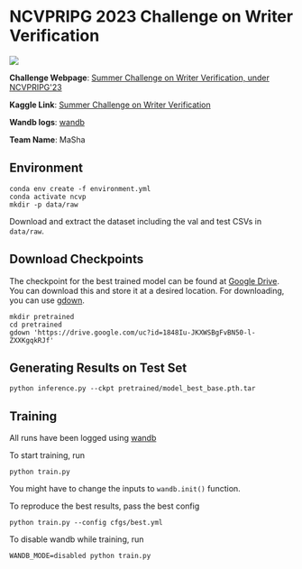 # NCVPRIPG 2023 Challenge on Writer Verification

![](https://vl2g.github.io/challenges/wv2023/images/intro_figure.png)

**Challenge Webpage**: [Summer Challenge on Writer Verification, under NCVPRIPG'23](https://vl2g.github.io/challenges/wv2023)  

**Kaggle Link**: [Summer Challenge on Writer Verification](https://www.kaggle.com/competitions/summer-challenge-on-writer-verification23-finale/leaderboard)  

**Wandb logs**: [wandb](https://wandb.ai/manan-shah/NCVPRIPG23%20Writer%20Verification?workspace=user-manan-shah)

**Team Name**: MaSha

## Environment

```shell
conda env create -f environment.yml
conda activate ncvp
mkdir -p data/raw
```

Download and extract the dataset including the val and test CSVs in `data/raw`.

## Download Checkpoints
The checkpoint for the best trained model can be found at [Google Drive](https://drive.google.com/file/d/1848Iu-JKXWSBgFvBN50-l-ZXXKgqkRJf/view?usp=sharing). You can download this and store it at a desired location. For downloading, you can use [gdown](https://github.com/wkentaro/gdown).

```shell
mkdir pretrained
cd pretrained
gdown 'https://drive.google.com/uc?id=1848Iu-JKXWSBgFvBN50-l-ZXXKgqkRJf'
```

## Generating Results on Test Set

```shell
python inference.py --ckpt pretrained/model_best_base.pth.tar
```

## Training

All runs have been logged using [wandb](https://wandb.ai/manan-shah/NCVPRIPG23%20Writer%20Verification?workspace=user-manan-shah)

To start training, run
```shell
python train.py
```
You might have to change the inputs to `wandb.init()` function.

To reproduce the best results, pass the best config
```shell
python train.py --config cfgs/best.yml
```

To disable wandb while training, run
```shell
WANDB_MODE=disabled python train.py
```